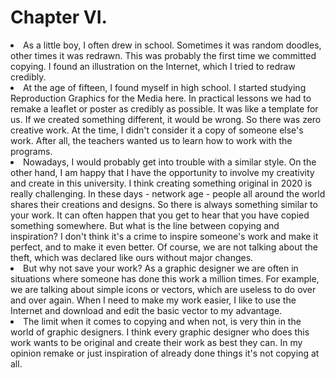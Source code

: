 <body>
<h1>Chapter VI.</h1>

<li>As a little boy, I often drew in school. Sometimes it was random doodles, other times it was redrawn. This was probably the first time we committed copying. I found an illustration on the Internet, which I tried to redraw credibly.</li>

<li>
At the age of fifteen, I found myself in high school. I started studying Reproduction Graphics for the Media here. In practical lessons we had to remake a leaflet or poster as credibly as possible. It was like a template for us. If we created something different, it would be wrong. So there was zero creative work. At the time, I didn't consider it a copy of someone else's work. After all, the teachers wanted us to learn how to work with the programs.</li>


<li>Nowadays, I would probably get into trouble with a similar style. On the other hand, I am happy that I have the opportunity to involve my creativity and create in this university. I think creating something original in 2020 is really challenging. In these days - network age - people all around the world shares their creations and designs. So there is always something similar to your work. It can often happen that you get to hear that you have copied something somewhere. But what is the line between copying and inspiration? I don't think it's a crime to inspire someone's work and make it perfect, and to make it even better. Of course, we are not talking about the theft, which was declared like ours without major changes.</li>


<li>But why not save your work? As a graphic designer we are often in situations where someone has done this work a million times. For example, we are talking about simple icons or vectors, which are useless to do over and over again. When I need to make my work easier, I like to use the Internet and download and edit the basic vector to my advantage.</li>


<li>The limit when it comes to copying and when not, is very thin in the world of graphic designers. I think every graphic designer who does this work wants to be original and create their work as best they can. In my opinion remake or just inspiration of already done things it's not copying at all.</li>
</body>

